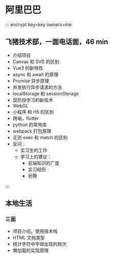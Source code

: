 # 阿里巴巴

::: encrypt key=key owners=me

## 飞猪技术部，一面电话面，46 min

- 介绍项目
- Canvas 和 SVG 的区别
- Vue3 的新特性
- async 和 await 的原理
- Promise 异步原理
- 并发执行异步请求的方法
- localStorage 和 sessionStorage
- 现阶段学习的新技术
- WebGL
- 小程序 和 H5 的区别
- 跨端，flutter
- python 的常用库
- webpack 打包原理
- 正则 exec 和 match 的区别
- 反问：
  - 实习生的工作
  - 学习上的建议：
    - 前端知识的广度
    - 实习经历
    - 折腾

:::

## 本地生活

### 三面

- 项目介绍，使用技术栈
- HTML 文档类型
- 统计字符中字母出现的频次
- 懒加载的实现原理
